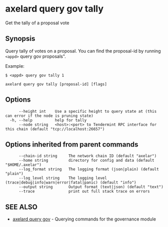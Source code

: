 # axelard query gov tally

Get the tally of a proposal vote

## Synopsis

Query tally of votes on a proposal. You can find
the proposal-id by running `<appd>` query gov proposals".

Example:

```
$ <appd> query gov tally 1
```

```
axelard query gov tally [proposal-id] [flags]
```

## Options

```
      --height int    Use a specific height to query state at (this can error if the node is pruning state)
  -h, --help          help for tally
      --node string   <host>:<port> to Tendermint RPC interface for this chain (default "tcp://localhost:26657")
```

## Options inherited from parent commands

```
      --chain-id string     The network chain ID (default "axelar")
      --home string         directory for config and data (default "$HOME/.axelar")
      --log_format string   The logging format (json|plain) (default "plain")
      --log_level string    The logging level (trace|debug|info|warn|error|fatal|panic) (default "info")
      --output string       Output format (text|json) (default "text")
      --trace               print out full stack trace on errors
```

## SEE ALSO

- [axelard query gov](/cli-docs/v0_27_0/axelard_query_gov) - Querying commands for the governance module
